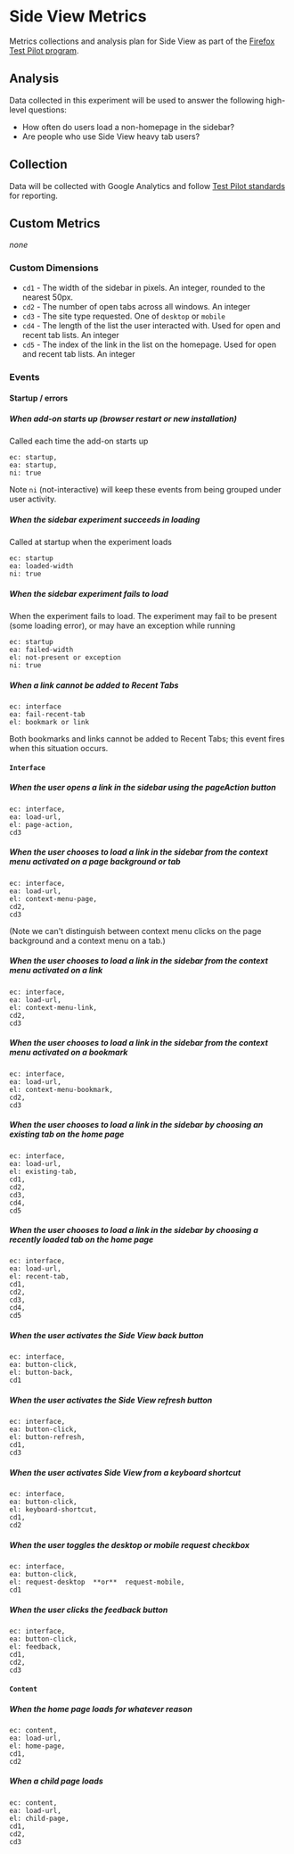 # Side View Metrics

Metrics collections and analysis plan for Side View as part of the [Firefox Test Pilot program](https://testpilot.firefox.com).

## Analysis

Data collected in this experiment will be used to answer the following high-level questions:

* How often do users load a non-homepage in the sidebar?
* Are people who use Side View heavy tab users?



## Collection
Data will be collected with Google Analytics and follow [Test Pilot standards](https://github.com/mozilla/testpilot/blob/master/docs/experiments/ga.md) for reporting.

## Custom Metrics
*none*

### Custom Dimensions

* `cd1` - The width of the sidebar in pixels.  An integer, rounded to the nearest 50px.
* `cd2` - The number of open tabs across all windows.  An integer
* `cd3` - The site type requested.  One of `desktop` or `mobile`
* `cd4` - The length of the list the user interacted with.  Used for open and recent tab lists.  An integer
* `cd5` - The index of the link in the list on the homepage.  Used for open and recent tab lists.  An integer

### Events

#### Startup / errors

##### When add-on starts up (browser restart or new installation)

Called each time the add-on starts up

```
ec: startup,
ea: startup,
ni: true
```

Note `ni` (not-interactive) will keep these events from being grouped under user activity.

##### When the sidebar experiment succeeds in loading

Called at startup when the experiment loads

```
ec: startup
ea: loaded-width
ni: true
```

##### When the sidebar experiment fails to load

When the experiment fails to load. The experiment may fail to be present (some loading error), or may have an exception while running

```
ec: startup
ea: failed-width
el: not-present or exception
ni: true
```

##### When a link cannot be added to Recent Tabs

```
ec: interface
ea: fail-recent-tab
el: bookmark or link
```

Both bookmarks and links cannot be added to Recent Tabs; this event fires when this situation occurs.

#### `Interface`

##### When the user opens a link in the sidebar using the pageAction button

```
ec: interface,
ea: load-url,
el: page-action,
cd3
```

##### When the user chooses to load a link in the sidebar from the context menu activated on a page background or tab
```
ec: interface,
ea: load-url,
el: context-menu-page,
cd2,
cd3
```

(Note we can't distinguish between context menu clicks on the page background and a context menu on a tab.)

##### When the user chooses to load a link in the sidebar from the context menu activated on a link
```
ec: interface,
ea: load-url,
el: context-menu-link,
cd2,
cd3
```

##### When the user chooses to load a link in the sidebar from the context menu activated on a bookmark
```
ec: interface,
ea: load-url,
el: context-menu-bookmark,
cd2,
cd3
```

##### When the user chooses to load a link in the sidebar by choosing an existing tab on the home page
```
ec: interface,
ea: load-url,
el: existing-tab,
cd1,
cd2,
cd3,
cd4,
cd5
```

##### When the user chooses to load a link in the sidebar by choosing a recently loaded tab on the home page
```
ec: interface,
ea: load-url,
el: recent-tab,
cd1,
cd2,
cd3,
cd4,
cd5
```

##### When the user activates the Side View back button
```
ec: interface,
ea: button-click,
el: button-back,
cd1
```

##### When the user activates the Side View refresh button
```
ec: interface,
ea: button-click,
el: button-refresh,
cd1,
cd3
```

##### When the user activates Side View from a keyboard shortcut
```
ec: interface,
ea: button-click,
el: keyboard-shortcut,
cd1,
cd2
```

##### When the user toggles the desktop or mobile request checkbox
```
ec: interface,
ea: button-click,
el: request-desktop  **or**  request-mobile,
cd1
```

##### When the user clicks the feedback button
```
ec: interface,
ea: button-click,
el: feedback,
cd1,
cd2,
cd3
```

#### `Content`

##### When the home page loads for whatever reason
```
ec: content,
ea: load-url,
el: home-page,
cd1,
cd2
```

##### When a child page loads
```
ec: content,
ea: load-url,
el: child-page,
cd1,
cd2,
cd3
```
